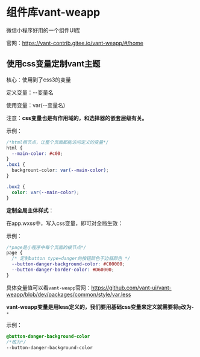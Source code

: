 # 组件库vant-weapp

微信小程序好用的一个组件UI库

官网：https://vant-contrib.gitee.io/vant-weapp/#/home





## 使用css变量定制vant主题

核心：使用到了css3的变量

定义变量：--变量名

使用变量：var(--变量名)

注意：**css变量也是有作用域的，和选择器的嵌套层级有关。**

示例：

```css
/*html根节点，让整个页面都能访问定义的变量*/
html {
  --main-color: #c00;
}
.box1 {
  backgrount-color: var(--main-color);
}

.box2 {
  color: var(--main-color);
}
```





**定制全局主体样式**：

在app.wxss中，写入css变量，即可对全局生效：

示例：

```css
/*page是小程序中每个页面的根节点*/
page {
  /* 定制button type=danger的按钮颜色于边框颜色 */
  --button-danger-background-color: #C00000;
  --button-danger-border-color: #D60000;
}
```

具体变量值可以看`vant-weapp`官网：https://github.com/vant-ui/vant-weapp/blob/dev/packages/common/style/var.less

**vant-weapp变量是用less定义的，我们要用基础css变量来定义就需要将`@`改为`--`**

示例：

```css
@button-danger-background-color
/*改为*/
--button-danger-background-color 
```

